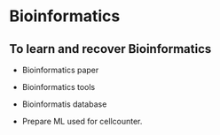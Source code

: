# Bioinformatics

## To learn and recover Bioinformatics 

- Bioinformatics paper

- Bioinformatics tools

- Bioinformatis database

- Prepare ML used for cellcounter.
